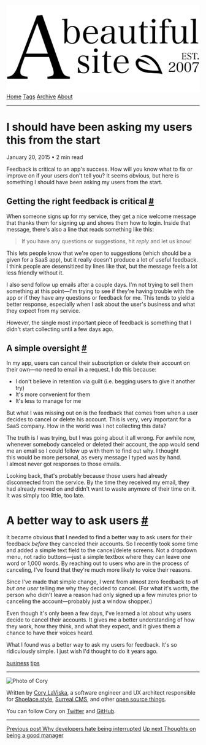 <a href="../../index.html" class="header-link"><img src="../../images/logos/wordmark.svg" alt="A Beautiful Site" class="wordmark" /></a> <a href="../../index.html" class="nav-item">Home</a> <a href="../../tags/index.html" class="nav-item">Tags</a> <a href="../index.html" class="nav-item">Archive</a> <a href="../../about/index.html" class="nav-item">About</a>

------------------------------------------------------------------------

I should have been asking my users this from the start
======================================================

January 20, 2015 • 2 min read

Feedback is critical to an app's success. How will you know what to fix or improve on if your users don't tell you? It seems obvious, but here is something I should have been asking my users from the start.

Getting the right feedback is critical <a href="#getting-the-right-feedback-is-critical" class="direct-link">#</a>
------------------------------------------------------------------------------------------------------------------

When someone signs up for my service, they get a nice welcome message that thanks them for signing up and shows them how to login. Inside that message, there's also a line that reads something like this:

> If you have any questions or suggestions, hit *reply* and let us know!

This lets people know that we're open to suggestions (which should be a given for a SaaS app), but it really doesn't produce a lot of useful feedback. I think people are desensitized by lines like that, but the message feels a lot less friendly without it.

I also send follow up emails after a couple days. I'm not trying to sell them something at this point—I'm trying to see if they're having trouble with the app or if they have any questions or feedback for me. This tends to yield a better response, especially when I ask about the user's business and what they expect from my service.

However, the single most important piece of feedback is something that I didn't start collecting until a few days ago.

A simple oversight <a href="#a-simple-oversight" class="direct-link">#</a>
--------------------------------------------------------------------------

In my app, users can cancel their subscription or delete their account on their own—no need to email in a request. I do this because:

-   I don't believe in retention via guilt (i.e. begging users to give it another try)
-   It's more convenient for them
-   It's less to manage for me

But what I was missing out on is the feedback that comes from when a user decides to cancel or delete his account. This is very, very important for a SaaS company. How in the world was I not collecting this data?

The truth is I was trying, but I was going about it all wrong. For awhile now, whenever somebody canceled or deleted their account, the app would send me an email so I could follow up with them to find out why. I thought this would be more personal, as every message I typed was by hand. I almost never got responses to those emails.

Looking back, that's probably because those users had already disconnected from the service. By the time they received my email, they had already moved on and didn't want to waste anymore of their time on it. It was simply too little, too late.

A better way to ask users <a href="#a-better-way-to-ask-users" class="direct-link">#</a>
========================================================================================

It became obvious that I needed to find a better way to ask users for their feedback *before* they canceled their accounts. So I recently took some time and added a simple text field to the cancel/delete screens. Not a dropdown menu, not radio buttons—just a simple textbox where they can leave one word or 1,000 words. By reaching out to users who are in the process of canceling, I've found that they're much more likely to voice their reasons.

Since I've made that simple change, I went from almost zero feedback to *all but one user* telling me why they decided to cancel. (For what it's worth, the person who didn't leave a reason had only signed up a few minutes prior to canceling the account—probably just a window shopper.)

Even though it's only been a few days, I've learned a lot about why users decide to cancel their accounts. It gives me a better understanding of how they work, how they think, and what they expect, and it gives them a chance to have their voices heard.

What I found was a better way to ask my users for feedback. It's so ridiculously simple. I just wish I'd thought to do it years ago.

<a href="../../tags/business/index.html" class="post-tag">business</a> <a href="../../tags/tips/index.html" class="post-tag">tips</a>

------------------------------------------------------------------------

<img src="http://0.gravatar.com/avatar/bf1b3b95fd5b096a3592247c29667b33?s=512" alt="Photo of Cory" class="avatar avatar-small" />

Written by [Cory LaViska](../../index-4.html), a software engineer and UX architect responsible for [Shoelace.style](https://shoelace.style/), [Surreal CMS](https://www.surrealcms.com/), and other [open source things](https://github.com/claviska).

You can follow Cory on [Twitter](https://twitter.com/bgooonz) and [GitHub](https://github.com/claviska).

------------------------------------------------------------------------

<a href="../why-developers-hate-being-interrupted/index.html" class="post-nav-previous"><span class="small">Previous post</span> Why developers hate being interrupted</a> <a href="../thoughts-on-being-a-good-manager/index.html" class="post-nav-next"><span class="small">Up next</span> Thoughts on being a good manager</a>
